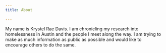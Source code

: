 ```yaml
---
title: About

---
```


My name is Krystel Rae Davis. I am chronicling my research into homelessness in Austin and the people I meet along the way. I am trying to make as much information as public as possible and would like to encourage others to do the same. 

